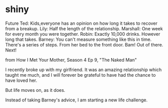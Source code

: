 shiny
=====

Future Ted:	Kids,everyone has an opinion on how long it takes to recover from a breakup.
Lily:	Half the length of the relationship.
Marshall:	One week for every month you were together.
Robin:	Exactly 10,000 drinks. However long that takes.
Barney:	You can't measure something like this in time. There's a series of steps. From her bed to the front door. Bam! Out of there. Next!

from How I Met Your Mother, Season 4 Ep 9, "The Naked Man"

I recently broke up with my girlfriend. It was an amazing relationship which taught me much, and I will forever be grateful to have had the chance to have loved her.

But life moves on, as it does. 

Instead of taking Barney's advice, I am starting a new life challenge. 
